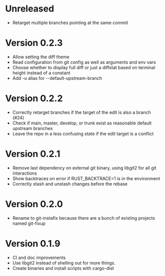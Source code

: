 # Unreleased

* Retarget multiple branches pointing at the same commit

# Version 0.2.3

* Allow setting the diff theme
* Read configuration from git config as well as arguments and env vars
* Choose whether to display full diff or just a diffstat based on terminal
  height instead of a constant
* Add -u alias for --default-upstream-branch

# Version 0.2.2

* Correctly retarget branches if the target of the edit is also a branch (#24)
* Check if main, master, develop, or trunk exist as reasonable default upstream branches
* Leave the repo in a less confusing state if the edit target is a conflict

# Version 0.2.1

* Remove last dependency on external git binary, using libgit2 for all git interactions
* Show backtraces on error if RUST_BACKTRACE=1 is in the environment
* Correctly stash and unstash changes before the rebase

# Version 0.2.0

* Rename to git-instafix because there are a bunch of existing projects named git-fixup

# Version 0.1.9

* CI and doc improvements
* Use libgit2 instead of shelling out for more things.
* Create binaries and install scripts with cargo-dist
